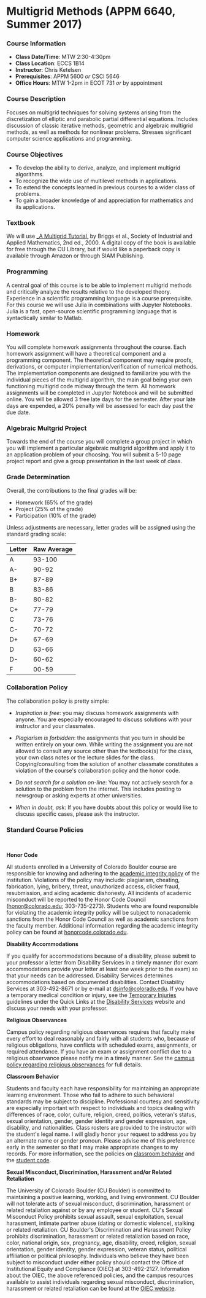 # Multigrid Methods (APPM 6640, Summer 2017)


### Course Information 

* **Class Date/Time**: MTW 2:30-4:30pm 
* **Class Location**: ECCS 1B14 
* **Instructor**: Chris Ketelsen 
* **Prerequisites**: APPM 5600 _or_ CSCI 5646 
* **Office Hours**: MTW 1-2pm in ECOT 731 _or_ by appointment  

### Course Description  

Focuses on multigrid techniques for solving systems arising from the discretization of elliptic and parabolic partial differential equations.  Includes discussion of classic iterative methods, geometric and algebraic multigrid methods, as well as methods for nonlinear problems.  Stresses significant computer science applications and programming. 

### Course Objectives 

* To develop the ability to derive, analyze, and implement multigrid algorithms.
* To recognize the wide use of multilevel methods in applications.
* To extend the concepts learned in previous courses to a wider class of problems.
* To gain a broader knowledge of and appreciation for mathematics and its applications.

### Textbook 

We will use [_A Multigrid Tutorial,](https://www.amazon.com/Multigrid-Tutorial-William-L-Briggs/dp/0898714621/ref=sr_1_1?ie=UTF8&qid=1496677225&sr=8-1&keywords=A+multigrid+tutorial) by Briggs et al., Society of Industrial and Applied Mathematics, 2nd ed., 2000. A digital copy of the book is available for free through the CU Library, but if would like a 
paperback copy is available through Amazon or through SIAM Publishing. 

### Programming

A central goal of this course is to be able to implement multigrid methods and critically analyze the results relative to the developed theory. Experience in a scientific programming language is a course prerequisite.  For this course we will use Julia in combinations with Jupyter Notebooks. Julia is a fast, open-source scientific programming language that is syntactically similar to Matlab. 

### Homework 

You will complete homework assignments throughout the course.  Each homework assignment will have a theoretical component and a programming component.  The theoretical component may require proofs, derivations, or computer implementation/verification of numerical methods. The implementation components are designed to familiarize you with the individual pieces of the multigrid algorithm, the main goal being your own functioning multigrid code midway through the term.  All homework assignments will be completed in Jupyter Notebook and will be submitted online.  You will be allowed 3 free late days for the semester.  After your late days are expended, a 20\% penalty will be assessed for each day past the due date.  

### Algebraic Multgrid Project 

Towards the end of the course you will complete a group project in which you will implement a particular algebraic multigrid algorithm 
and apply it to an application problem of your choosing.  You will submit a 5-10 page project report and give a group presentation in 
the last week of class.  


### Grade Determination 

Overall, the contributions to the final grades will be: 
* Homework (65% of the grade)
* Project (25% of the grade)
* Participation (10% of the grade)

Unless adjustments are necessary, letter grades will be assigned using the standard grading scale: 

| Letter | Raw Average |
|--------|-----------|
|     A  |   93-100    |
|     A- |   90-92     |
|     B+ |   87-89     |
|     B  |   83-86     |
|     B- |   80-82     |
|     C+ |   77-79     |
|     C  |   73-76     |
|     C- |   70-72     |
|     D+ |   67-69     |
|     D  |   63-66     |
|     D- |   60-62     |
|     F  |   00-59     |

### Collaboration Policy 

The collaboration policy is pretty simple:

* _Inspiration is free_: you may discuss homework assignments with anyone. You are especially encouraged to discuss solutions with your instructor and your classmates.

* _Plagiarism is forbidden_: the assignments that you turn in should be written entirely on your own. While writing the assignment you are not allowed to consult any source other than the textbook(s) for the class, your own class notes or the lecture slides for the class. Copying/consulting from the solution of another classmate constitutes a violation of the course's collaboration policy and the honor code.

* _Do not search for a solution on-line_: You may not actively search for a solution to the problem from the internet. This includes posting to newsgroup or asking experts at other universities.

* _When in doubt, ask_: If you have doubts about this policy or would like to discuss specific cases, please ask the instructor.

### Standard Course Policies 

<br>

**Honor Code**

All students enrolled in a University of Colorado Boulder course are responsible for knowing and adhering to the [academic integrity policy](http://www.colorado.edu/policies/academic-integrity-policy) of the institution. Violations of the policy may include: plagiarism, cheating, fabrication, lying, bribery, threat, unauthorized access, clicker fraud, resubmission, and aiding academic dishonesty. All incidents of academic misconduct will be reported to the Honor Code Council (honor@colorado.edu; 303-735-2273). Students who are found responsible for violating the academic integrity policy will be subject to nonacademic sanctions from the Honor Code Council as well as academic sanctions from the faculty member. Additional information regarding the academic integrity policy can be found at [honorcode.colorado.edu](http://honorcode.colorado.edu/).

**Disability Accommodations**

If you qualify for accommodations because of a disability, please submit to your professor a letter from Disability Services in a timely manner (for exam accommodations provide your letter at least one week prior to the exam) so that your needs can be addressed. Disability Services determines accommodations based on documented disabilities. Contact Disability Services at 303-492-8671 or by e-mail at [dsinfo@colorado.edu](mailto:dsinfo@colorado.edu). If you have a temporary medical condition or injury, see the [Temporary Injuries](http://www.colorado.edu/disabilityservices/students/temporary-medical-conditions) guidelines under the Quick Links at the [Disability Services](http://www.colorado.edu/disabilityservices/) website and discuss your needs with your professor.


**Religious Observances**

Campus policy regarding religious observances requires that faculty make every effort to deal reasonably and fairly with all students who, because of religious obligations, have conflicts with scheduled exams, assignments, or required attendance. If you have an exam or assignment conflict due to a religious observance please notify me in a timely manner. See the [campus policy regarding religious observances](http://www.colorado.edu/policies/observance-religious-holidays-and-absences-classes-andor-exams) for full details.


**Classroom Behavior**

Students and faculty each have responsibility for maintaining an appropriate learning environment. Those who fail to adhere to such behavioral standards may be subject to discipline. Professional courtesy and sensitivity are especially important with respect to individuals and topics dealing with differences of race, color, culture, religion, creed, politics, veteran's status, sexual orientation, gender, gender identity and gender expression, age, disability, and nationalities. Class rosters are provided to the instructor with the student's legal name. I will gladly honor your request to address you by an alternate name or gender pronoun. Please advise me of this preference early in the semester so that I may make appropriate changes to my records. For more information, see the policies on [classroom behavior](http://www.colorado.edu/policies/student-classroom-and-course-related-behavior) and the [student code](http://www.colorado.edu/osc/sites/default/files/attached-files/studentconductcode_16-17-a.pdf).


**Sexual Misconduct, Discrimination, Harassment and/or Related Retaliation**

The University of Colorado Boulder (CU Boulder) is committed to maintaining a positive learning, working, and living environment. CU Boulder will not tolerate acts of sexual misconduct, discrimination, harassment or related retaliation against or by any employee or student. CU's Sexual Misconduct Policy prohibits sexual assault, sexual exploitation, sexual harassment, intimate partner abuse (dating or domestic violence), stalking or related retaliation. CU Boulder's Discrimination and Harassment Policy prohibits discrimination, harassment or related retaliation based on race, color, national origin, sex, pregnancy, age, disability, creed, religion, sexual orientation, gender identity, gender expression, veteran status, political affiliation or political philosophy. Individuals who believe they have been subject to misconduct under either policy should contact the Office of Institutional Equity and Compliance (OIEC) at 303-492-2127. Information about the OIEC, the above referenced policies, and the campus resources available to assist individuals regarding sexual misconduct, discrimination, harassment or related retaliation can be found at the [OIEC website](http://www.colorado.edu/institutionalequity/).




